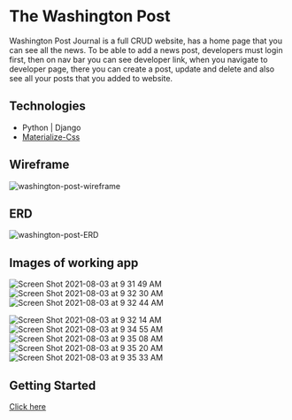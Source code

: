 # The Washington Post

Washington Post Journal is a full CRUD website, has a home page that you can see all the news. To be able to add a news post, developers must login first, then on nav bar you can see developer link, when you navigate to developer page, there you can create a post, update and delete and also see all your posts that you added to website.

## Technologies
- Python | Django
- [Materialize-Css](https://materializecss.com)

## Wireframe
![washington-post-wireframe](https://user-images.githubusercontent.com/83556668/128055607-a9c69f36-fb5b-4be5-aa2c-470a11473187.png)

## ERD
![washington-post-ERD](https://user-images.githubusercontent.com/83556668/128052294-51ef1bb6-adb7-4f8a-a952-017ed490b4ed.png)

## Images of working app
![Screen Shot 2021-08-03 at 9 31 49 AM](https://user-images.githubusercontent.com/83556668/128052600-b9b1b20f-996d-4a06-a292-ece53fe9e7d2.png)
![Screen Shot 2021-08-03 at 9 32 30 AM](https://user-images.githubusercontent.com/83556668/128052621-d4387bf8-90c0-4ec1-a48a-eebc24fb47ab.png)
![Screen Shot 2021-08-03 at 9 32 44 AM](https://user-images.githubusercontent.com/83556668/128052625-b155805e-cd57-448e-ac33-706a9fbf2b1a.png)

![Screen Shot 2021-08-03 at 9 32 14 AM](https://user-images.githubusercontent.com/83556668/128052938-75863706-9868-4b77-8015-95a46aeaef61.png)
![Screen Shot 2021-08-03 at 9 34 55 AM](https://user-images.githubusercontent.com/83556668/128052999-fad2a236-56e3-4ec4-915a-78b789ee297c.png)
![Screen Shot 2021-08-03 at 9 35 08 AM](https://user-images.githubusercontent.com/83556668/128053006-2e398782-d87d-44cc-8541-4b42bdadadab.png)
![Screen Shot 2021-08-03 at 9 35 20 AM](https://user-images.githubusercontent.com/83556668/128053020-a5ac4284-6cb5-4f54-b071-804b9507261f.png)
![Screen Shot 2021-08-03 at 9 35 33 AM](https://user-images.githubusercontent.com/83556668/128053031-f5a843c5-8a69-44df-9ffb-95c8023c89ef.png)

## Getting Started
[Click here](https://django-washington-post.herokuapp.com/)





